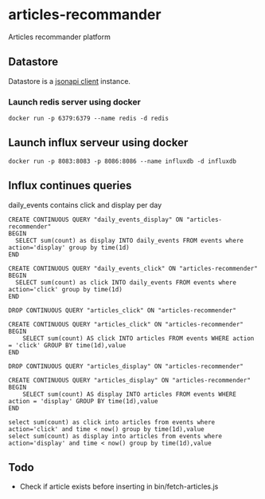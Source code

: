# articles-recommander
Articles recommander platform

## Datastore
Datastore is a [jsonapi client](https://github.com/holidayextras/jsonapi-client) instance.

### Launch redis server using docker
```
docker run -p 6379:6379 --name redis -d redis
```

## Launch influx serveur using docker
```
docker run -p 8083:8083 -p 8086:8086 --name influxdb -d influxdb
```

## Influx continues queries
daily_events contains click and display per day
```
CREATE CONTINUOUS QUERY "daily_events_display" ON "articles-recommender"
BEGIN
  SELECT sum(count) as display INTO daily_events FROM events where action='display' group by time(1d)
END

CREATE CONTINUOUS QUERY "daily_events_click" ON "articles-recommender"
BEGIN
  SELECT sum(count) as click INTO daily_events FROM events where action='click' group by time(1d)
END

DROP CONTINUOUS QUERY "articles_click" ON "articles-recommender"

CREATE CONTINUOUS QUERY "articles_click" ON "articles-recommender"
BEGIN
    SELECT sum(count) AS click INTO articles FROM events WHERE action = 'click' GROUP BY time(1d),value
END

DROP CONTINUOUS QUERY "articles_display" ON "articles-recommender"

CREATE CONTINUOUS QUERY "articles_display" ON "articles-recommender"
BEGIN
    SELECT sum(count) AS display INTO articles FROM events WHERE action = 'display' GROUP BY time(1d),value
END

select sum(count) as click into articles from events where action='click' and time < now() group by time(1d),value
select sum(count) as display into articles from events where action='display' and time < now() group by time(1d),value
```

## Todo
 * Check if article exists before inserting in bin/fetch-articles.js
